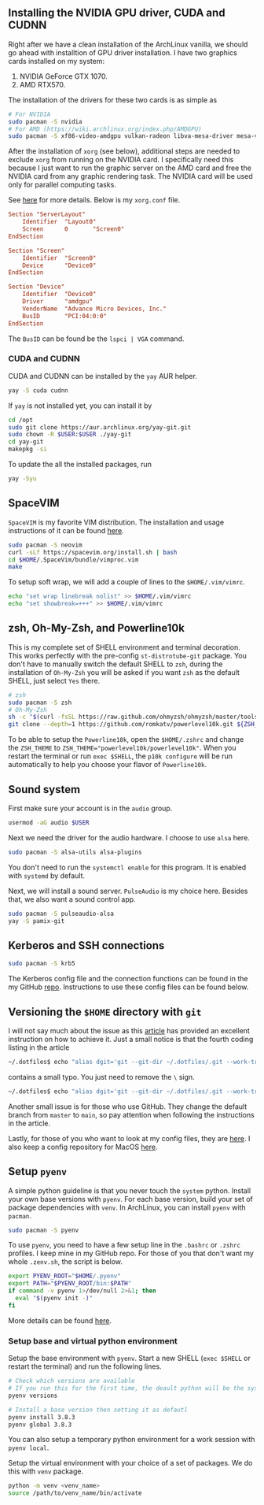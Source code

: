 ## Installing the NVIDIA GPU driver, CUDA and CUDNN
Right after we have a clean installation of the ArchLinux vanilla, we should go ahead with installtion of GPU driver installation. I have two graphics cards installed on my system:
1. NVIDIA GeForce GTX 1070.
2. AMD RTX570.

The installation of the drivers for these two cards is as simple as
```bash
# For NVIDIA
sudo pacman -S nvidia
# For AMD (https://wiki.archlinux.org/index.php/AMDGPU)
sudo pacman -S xf86-video-amdgpu vulkan-radeon libva-mesa-driver mesa-vdpau
```

After the installation of `xorg` (see below), additional steps are needed to exclude `xorg` from running on the NVIDIA card. I specifically need this because I just want to run the graphic server on the AMD card and free the NVIDIA card from any graphic rendering task. The NVIDIA card will be used only for parallel computing tasks.

See [here](https://gist.github.com/wangruohui/bc7b9f424e3d5deb0c0b8bba990b1bc5) for more details. Below is my `xorg.conf` file.
```conf
Section "ServerLayout"
	Identifier 	"Layout0"
	Screen		0		"Screen0"
EndSection

Section "Screen"
	Identifier	"Screen0"
	Device		"Device0"
EndSection

Section "Device"
	Identifier	"Device0"
	Driver		"amdgpu"
	VendorName	"Advance Micro Devices, Inc."
	BusID		"PCI:04:0:0"
EndSection
```
The `BusID` can be found be the `lspci | VGA` command. 

### CUDA and CUDNN
CUDA and CUDNN can be installed by the `yay` AUR helper.
```bash
yay -S cuda cudnn
```

If `yay` is not installed yet, you can install it by
```bash
cd /opt
sudo git clone https://aur.archlinux.org/yay-git.git
sudo chown -R $USER:$USER ./yay-git
cd yay-git
makepkg -si
```
To update the all the installed packages, run
```bash
yay -Syu
```

## SpaceVIM
`SpaceVIM` is my favorite VIM distribution. The installation and usage instructions of it can be found [here](https://spacevim.org/quick-start-guide/).
```bash
sudo pacman -S neovim
curl -sLf https://spacevim.org/install.sh | bash
cd $HOME/.SpaceVim/bundle/vimproc.vim
make
```

To setup soft wrap, we will add a couple of lines to the `$HOME/.vim/vimrc`.
```bash
echo "set wrap linebreak nolist" >> $HOME/.vim/vimrc
echo "set showbreak=+++" >> $HOME/.vim/vimrc
```

## zsh, Oh-My-Zsh, and Powerline10k
This is my complete set of SHELL environment and terminal decoration. This works perfectly with the pre-config `st-distrotube-git` package. You don't have to manually switch the default SHELL to `zsh`, during the installation of `Oh-My-Zsh` you will be asked if you want `zsh` as the default SHELL, just select `Yes` there.
```bash
# zsh
sudo pacman -S zsh
# Oh-My-Zsh
sh -c "$(curl -fsSL https://raw.github.com/ohmyzsh/ohmyzsh/master/tools/install.sh)"
git clone --depth=1 https://github.com/romkatv/powerlevel10k.git ${ZSH_CUSTOM:-$HOME/.oh-my-zsh/custom}/themes/powerlevel10k
```
To be able to setup the `Powerline10k`, open the `$HOME/.zshrc` and change the `ZSH_THEME` to `ZSH_THEME="powerlevel10k/powerlevel10k"`. When you restart the terminal or run `exec $SHELL`, the `p10k configure` will be run automatically to help you choose your flavor of `Powerline10k`.

## Sound system
First make sure your account is in the `audio` group.
```bash
usermod -aG audio $USER
```

Next we need the driver for the audio hardware. I choose to use `alsa` here.
```bash
sudo pacman -S alsa-utils alsa-plugins
```
You don't need to run the `systemctl enable` for this program. It is enabled with `systemd` by default.

Next, we will install a sound server. `PulseAudio` is my choice here. Besides that, we also want a sound control app.
```bash
sudo pacman -S pulseaudio-alsa
yay -S pamix-git
```

## Kerberos and SSH connections
```bash
sudo pacman -S krb5
```
The Kerberos config file and the connection functions can be found in the my GitHub [repo](https://github.com/dungphan90/LinuxOS-Config). Instructions to use these config files can be found below. 

## Versioning the `$HOME` directory with `git`
I will not say much about the issue as this [article](https://www.electricmonk.nl/log/2015/06/22/keep-your-home-dir-in-git-with-a-detached-working-directory/) has provided an excellent instruction on how to achieve it. Just a small notice is that the fourth coding listing in the article
```bash
~/.dotfiles$ echo "alias dgit='git --git-dir ~/.dotfiles/.git --work-tree=\$HOME'" >> ~/.bashrc
```
contains a small typo. You just need to remove the `\` sign.
```bash
~/.dotfiles$ echo "alias dgit='git --git-dir ~/.dotfiles/.git --work-tree=$HOME'" >> ~/.bashrc
```
Another small issue is for those who use GitHub. They change the default branch from `master` to `main`, so pay attention when following the instructions in the article.

Lastly, for those of you who want to look at my config files, they are [here](https://github.com/dungphan90/LinuxOS-Config). I also keep a config repository for MacOS [here](https://github.com/dungphan90/MacOS-SysConf).

## Setup `pyenv`
A simple python guideline is that you never touch the `system` python. Install your own base versions with `pyenv`. For each base version, build your set of package dependencies with `venv`. In ArchLinux, you can install `pyenv` with `pacman`.
```bash
sudo pacman -S pyenv
```

To use `pyenv`, you need to have a few setup line in the `.bashrc` or `.zshrc` profiles. I keep mine in my GitHub repo. For those of you that don't want my whole `.zenv.sh`, the script is below.
```bash
export PYENV_ROOT="$HOME/.pyenv"
export PATH="$PYENV_ROOT/bin:$PATH"
if command -v pyenv 1>/dev/null 2>&1; then
  eval "$(pyenv init -)"
fi
```

More details can be found [here](https://realpython.com/intro-to-pyenv/).

### Setup base and virtual python environment
Setup the base environment with `pyenv`. Start a new SHELL (`exec $SHELL` or restart the terminal) and run the following lines.
```bash
# Check which versions are available
# If you run this for the first time, the deault python will be the system one.
pyenv versions 

# Install a base version then setting it as defautl
pyenv install 3.8.3
pyenv global 3.8.3
```
You can also setup a temporary python environment for a work session with `pyenv local`.

Setup the virtual environment with your choice of a set of packages. We do this with `venv` package.
```bash
python -m venv <venv_name>
source /path/to/venv_name/bin/activate
```

